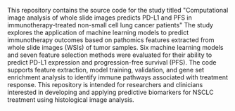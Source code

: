 This repository contains the source code for the study titled "Computational image analysis of whole slide images predicts PD-L1 and PFS in immunotherapy-treated non-small cell lung cancer patients" The study explores the application of machine learning models to predict immunotherapy outcomes based on pathomics features extracted from whole slide images (WSIs) of tumor samples. Six machine learning models and seven feature selection methods were evaluated for their ability to predict PD-L1 expression and progression-free survival (PFS). The code supports feature extraction, model training, validation, and gene set enrichment analysis to identify immune pathways associated with treatment response. This repository is intended for researchers and clinicians interested in developing and applying predictive biomarkers for NSCLC treatment using histological image analysis.
